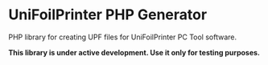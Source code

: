 UniFoilPrinter PHP Generator
=============================

PHP library for creating UPF files for UniFoilPrinter PC Tool software.

**This library is under active development. Use it only for testing purposes.**
